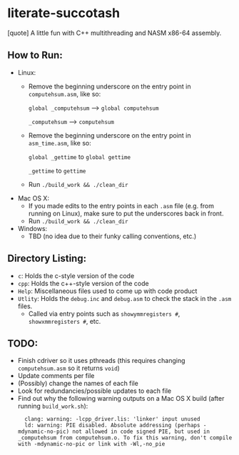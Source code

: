 literate-succotash
====================
[quote]
	A little fun with C++ multithreading and NASM x86-64 assembly.

How to Run:
-----------
- Linux:
  - Remove the beginning underscore on the entry point in `computehsum.asm`, like so:
  	
  	`global _computehsum` --> `global computehsum`

  	`_computehsum` --> `computehsum`

  - Remove the beginning underscore on the entry point in `asm_time.asm`, like so:

    `global _gettime` to `global gettime`

    `_gettime` to `gettime`

  - Run `./build_work && ./clean_dir`
- Mac OS X:
	- If you made edits to the entry points in each `.asm` file (e.g. from running on Linux), 
	  make sure to put the underscores back in front.
  - Run `./build_work && ./clean_dir`
- Windows:
  - TBD (no idea due to their funky calling conventions, etc.)

Directory Listing:
------------------
- `c`: Holds the c-style version of the code
- `cpp`: Holds the c++-style version of the code
- `Help`: Miscellaneous files used to come up with code product
- `Utlity`: Holds the `debug.inc` and `debug.asm` to check the stack in the `.asm` files.
  - Called via entry points such as `showymmregisters #`, `showxmmregisters #`, etc.

TODO:
-----
- Finish cdriver so it uses pthreads (this requires changing `computehsum.asm` so it returns `void`)
- Update comments per file
- (Possibly) change the names of each file
- Look for redundancies/possible updates to each file
- Find out why the following warning outputs on a Mac OS X build (after running `build_work.sh`):
  ```
    clang: warning: -lcpp_driver.lis: 'linker' input unused
    ld: warning: PIE disabled. Absolute addressing (perhaps -mdynamic-no-pic) not allowed in code signed PIE, but used in _computehsum from computehsum.o. To fix this warning, don't compile with -mdynamic-no-pic or link with -Wl,-no_pie
  ```
